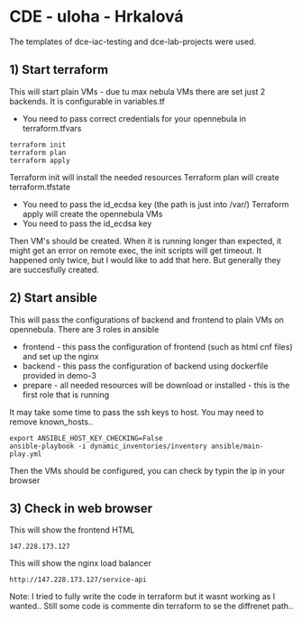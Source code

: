 # CDE - uloha - Hrkalová

The templates of dce-iac-testing and dce-lab-projects were used.

## 1) Start terraform 
This will start plain VMs - due tu max nebula VMs there are set just  2 backends. It is configurable in variables.tf

 - You need to pass correct credentials for your opennebula in terraform.tfvars

```
terraform init
terraform plan
terraform apply
```
Terraform init will install the needed resources
Terraform plan will create terraform.tfstate
 - You need to pass the id_ecdsa key (the path is just into /var/)
Terraform apply will create the opennebula VMs
 - You need to pass the id_ecdsa key

Then VM's should be created. When it is running longer than expected, it might get an error on remote exec, the init scripts will get timeout. It happened only twice, but I would like to add that here. But generally they are succesfully created.


## 2) Start ansible
This will pass the configurations of backend and frontend to plain VMs on opennebula. 
There are 3 roles in ansible
  - frontend - this pass the configuration of frontend (such as html cnf files) and set up the nginx
  - backend - this pass the configuration of backend using dockerfile provided in demo-3
  - prepare - all needed resources will be download or installed - this is the first role that is running

It may take some time to pass the ssh keys to host. You may need to remove known_hosts..
```
export ANSIBLE_HOST_KEY_CHECKING=False
ansible-playbook -i dynamic_inventories/inventory ansible/main-play.yml 
```

Then the VMs should be configured, you can check by typin the ip in your browser

## 3) Check in web browser 
This will show the frontend HTML
```
147.228.173.127
```
This will show the nginx load balancer
```
http://147.228.173.127/service-api
```

Note: I tried to fully write the code in terraform but it wasnt working as I wanted.. Still some code is commente din terraform to se the diffrenet path..


